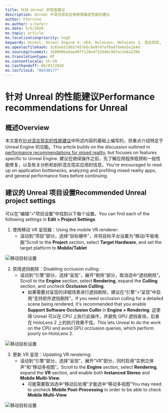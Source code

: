 ```yaml
---
title: 针对 Unreal 的性能建议
description: Unreal 中混合现实应用获得最佳性能的建议
author: hferrone
ms.author: v-haferr
ms.date: 5/5/2020
ms.topic: article
ms.localizationpriority: high
keywords: Unreal, Unreal Engine 4, UE4, HoloLens, HoloLens 2, 混合现实, 性能, 优化, 设置, 文档
ms.openlocfilehash: 3c65eb519b57457e6c9e9747af0ad75e6a5e1b4d
ms.sourcegitcommit: 1b8090ba6aed9ff128e4f32d40c96fac2e6a220b
ms.translationtype: HT
ms.contentlocale: zh-CN
ms.lasthandoff: 06/03/2020
ms.locfileid: "84330177"
---
```

# <a name="performance-recommendations-for-unreal"></a><span data-ttu-id="786fb-104">针对 Unreal 的性能建议</span><span class="sxs-lookup"><span data-stu-id="786fb-104">Performance recommendations for Unreal</span></span>

## <a name="overview"></a><span data-ttu-id="786fb-105">概述</span><span class="sxs-lookup"><span data-stu-id="786fb-105">Overview</span></span>

<span data-ttu-id="786fb-106">本文是在[针对混合现实的性能建议](understanding-performance-for-mixed-reality.md)中所述内容的基础上编写的，但重点介绍特定于 Unreal Engine 的功能。</span><span class="sxs-lookup"><span data-stu-id="786fb-106">This article builds on the discussion outlined in [performance recommendations for mixed reality](understanding-performance-for-mixed-reality.md), but focuses on features specific to Unreal Engine.</span></span> <span data-ttu-id="786fb-107">建议在继续操作之前，先了解应用程序瓶颈和一般性能修复，以及有关分析和剖析混合现实应用的信息。</span><span class="sxs-lookup"><span data-stu-id="786fb-107">You're encouraged to read up on application bottlenecks, analyzing and profiling mixed reality apps, and general performance fixes before continuing.</span></span>

## <a name="recommended-unreal-project-settings"></a><span data-ttu-id="786fb-108">建议的 Unreal 项目设置</span><span class="sxs-lookup"><span data-stu-id="786fb-108">Recommended Unreal project settings</span></span>
<span data-ttu-id="786fb-109">可以在“编辑”>“项目设置”中找到以下每个设置。</span><span class="sxs-lookup"><span data-stu-id="786fb-109">You can find each of the following settings in **Edit > Project Settings**.</span></span>

1. <span data-ttu-id="786fb-110">使用移动 VR 呈现器：</span><span class="sxs-lookup"><span data-stu-id="786fb-110">Using the mobile VR renderer:</span></span>
    * <span data-ttu-id="786fb-111">滚动到“项目”部分，选择“目标硬件”，并将目标平台设置为“移动/平板电脑”</span><span class="sxs-lookup"><span data-stu-id="786fb-111">Scroll to the **Project** section, select **Target Hardware**, and set the target platform to **Mobile/Tablet**</span></span>

![移动目标设置](images/unreal/performance-recommendations-img-01.png)

2. <span data-ttu-id="786fb-113">禁用遮挡剔除：</span><span class="sxs-lookup"><span data-stu-id="786fb-113">Disabling occlusion culling:</span></span>
    * <span data-ttu-id="786fb-114">滚动到“引擎”部分，选择“呈现”，展开“剔除”部分，取消选中“遮挡剔除”。</span><span class="sxs-lookup"><span data-stu-id="786fb-114">Scroll to the **Engine** section, select **Rendering**, expand the **Culling** section, and uncheck **Occlusion Culling**.</span></span>
        + <span data-ttu-id="786fb-115">如果需要对呈现的详细场景进行遮挡剔除，建议在“引擎”>“呈现”中启用“支持软件遮挡剔除”。</span><span class="sxs-lookup"><span data-stu-id="786fb-115">If you need occlusion culling for a detailed scene being rendered, it's recommended that you enable **Support Software Occlusion Cullin** in **Engine > Rendering**.</span></span> <span data-ttu-id="786fb-116">这使得 Unreal 可以在 CPU 上执行此操作，并避免 GPU 遮挡查询，后者在 HoloLens 2 上的执行效果不佳。</span><span class="sxs-lookup"><span data-stu-id="786fb-116">This lets Unreal to do the work on the CPU and avoid GPU occlusion queries, which perform poorly on HoloLens 2.</span></span>

![移动目标设置](images/unreal/performance-recommendations-img-02.png)

3. <span data-ttu-id="786fb-118">更新 VR 呈现：</span><span class="sxs-lookup"><span data-stu-id="786fb-118">Updating VR rendering:</span></span>
    * <span data-ttu-id="786fb-119">滚动到“引擎”部分，选择“呈现”，展开“VR”部分，同时启用“实例立体声”和“移动多视图”。</span><span class="sxs-lookup"><span data-stu-id="786fb-119">Scroll to the **Engine** section, select **Rendering**, expand the **VR** section, and enable both **Instanced Stereo** and **Mobile Multi-View**.</span></span>
        + <span data-ttu-id="786fb-120">可能需要取消选中“移动后处理”才能选中“移动多视图”</span><span class="sxs-lookup"><span data-stu-id="786fb-120">You may need to uncheck **Mobile Post-Processing** in order to be able to check **Mobile Multi-View**</span></span>

![移动目标设置](images/unreal/performance-recommendations-img-03.png)
